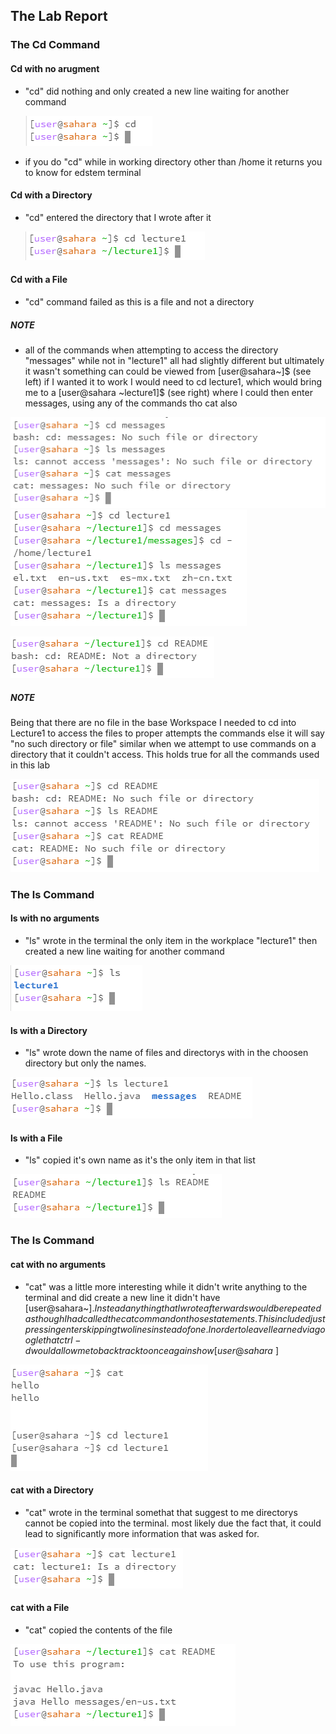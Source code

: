 <p align="center">

## **The Lab Report**

### **The Cd Command**

<p aligh="left">

#### **Cd with no arugment**

- "cd" did nothing and only created a new line waiting for another command

  ![Image](No_Argument_cd.png)

- if you do "cd" while in working directory other than /home it returns you to know for edstem terminal

#### **Cd with a Directory**

- "cd" entered the directory that I wrote after it
  
  ![Image](Directory_cd.png)

#### **Cd with a File**

- "cd" command failed as this is a file and not a directory

##### **NOTE**

- all of the commands when attempting to access the directory "messages" while not in "lecture1" all had slightly different but ultimately it wasn't something can could be viewed from [user@sahara~]$ (see left) if I wanted it to work I would need to cd lecture1, which would bring me to a [user@sahara ~lecture1]$ (see right) where I could then enter messages, using any of the commands tho cat also

![Image](Directory_All_messages_lecture1Closed.png) ![Image](Directory_All_messages_lecture1Open.png)

  
  ![Image](File_cd.png)

##### **NOTE**

Being that there are no file in the base Workspace I needed to cd into Lecture1 to access the files to proper attempts the commands else it will say "no such directory or file" similar when we attempt to use commands on a directory that it couldn't access. This holds true for all the commands used in this lab

![Images](File_All_Error.png)


<p align="center">

### **The ls Command**

<p aligh="left">

#### **ls with no arguments**

- "ls" wrote in the terminal the only item in the workplace "lecture1" then created a new line waiting for another command

![Image](No_Argument_ls.png)

#### **ls with a Directory**

- "ls" wrote down the name of files and directorys with in the choosen directory but only the names.
  
![Image](Directory_ls_lecture1.png) 

#### **ls with a File**

- "ls" copied it's own name as it's the only item in that list
  
![Image](File_ls.png)

<p align="center">

### **The ls Command**

<p aligh="left">

#### **cat with no arguments**

- "cat" was a little more interesting while it didn't write anything to the terminal and did create a new line it didn't have [user@sahara~]$. Instead anything that I wrote afterwards would be repeated as though I had called the cat command on those statements. This included just pressing enter skipping two lines instead of one. In order to leave I learned via google that ctrl-d would allow me to back track to once again show [user@sahara~]$

![Image](No_Argument_cat.png)

#### **cat with a Directory**

- "cat" wrote in the terminal somethat that suggest to me directorys cannot be copied into the terminal. most likely due the fact that, it could lead to significantly more information that was asked for.

![Image](Directory_cat_lecture1.png)

#### **cat with a File**


- "cat" copied the contents of the file

![Image](File_cat.png)





